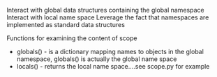 Interact with global data structures containing the global namespace
Interact with local name space
Leverage the fact that namespaces are implemented as standard data structures


Functions for examining the content of scope

- globals() - is a dictionary mapping names to objects in the global namespace, globals() is actually the global name space
- locals() - returns the local name space....see scope.py for example